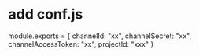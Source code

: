 add conf.js
=====
module.exports = {
    channelId: "xx",
    channelSecret: "xx",
    channelAccessToken: "xx",
    projectId: "xxx"
}

